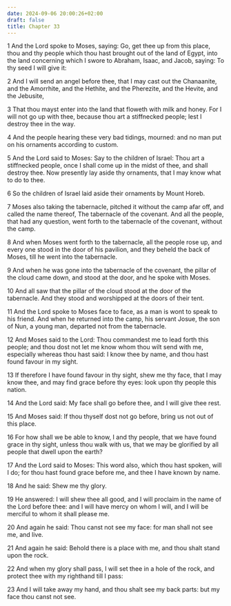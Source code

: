 ```yaml
---
date: 2024-09-06 20:00:26+02:00
draft: false
title: Chapter 33
---
```




1 And the Lord spoke to Moses, saying: Go, get thee up from this place, thou and thy people which thou hast brought out of the land of Egypt, into the land concerning which I swore to Abraham, Isaac, and Jacob, saying: To thy seed I will give it:

2 And I will send an angel before thee, that I may cast out the Chanaanite, and the Amorrhite, and the Hethite, and the Pherezite, and the Hevite, and the Jebusite,

3 That thou mayst enter into the land that floweth with milk and honey. For I will not go up with thee, because thou art a stiffnecked people; lest I destroy thee in the way.

4 And the people hearing these very bad tidings, mourned: and no man put on his ornaments according to custom.

5 And the Lord said to Moses: Say to the children of Israel: Thou art a stiffnecked people, once I shall come up in the midst of thee, and shall destroy thee. Now presently lay aside thy ornaments, that I may know what to do to thee.

6 So the children of Israel laid aside their ornaments by Mount Horeb.

7 Moses also taking the tabernacle, pitched it without the camp afar off, and called the name thereof, The tabernacle of the covenant. And all the people, that had any question, went forth to the tabernacle of the covenant, without the camp.

8 And when Moses went forth to the tabernacle, all the people rose up, and every one stood in the door of his pavilion, and they beheld the back of Moses, till he went into the tabernacle.

9 And when he was gone into the tabernacle of the covenant, the pillar of the cloud came down, and stood at the door, and he spoke with Moses.

10 And all saw that the pillar of the cloud stood at the door of the tabernacle. And they stood and worshipped at the doors of their tent.

11 And the Lord spoke to Moses face to face, as a man is wont to speak to his friend. And when he returned into the camp, his servant Josue, the son of Nun, a young man, departed not from the tabernacle.

12 And Moses said to the Lord: Thou commandest me to lead forth this people; and thou dost not let me know whom thou wilt send with me, especially whereas thou hast said: I know thee by name, and thou hast found favour in my sight.

13 If therefore I have found favour in thy sight, shew me thy face, that I may know thee, and may find grace before thy eyes: look upon thy people this nation.

14 And the Lord said: My face shall go before thee, and I will give thee rest.

15 And Moses said: If thou thyself dost not go before, bring us not out of this place.

16 For how shall we be able to know, I and thy people, that we have found grace in thy sight, unless thou walk with us, that we may be glorified by all people that dwell upon the earth?

17 And the Lord said to Moses: This word also, which thou hast spoken, will I do; for thou hast found grace before me, and thee I have known by name.

18 And he said: Shew me thy glory.

19 He answered: I will shew thee all good, and I will proclaim in the name of the Lord before thee: and I will have mercy on whom I will, and I will be merciful to whom it shall please me.

20 And again he said: Thou canst not see my face: for man shall not see me, and live.

21 And again he said: Behold there is a place with me, and thou shalt stand upon the rock.

22 And when my glory shall pass, I will set thee in a hole of the rock, and protect thee with my righthand till I pass:

23 And I will take away my hand, and thou shalt see my back parts: but my face thou canst not see.

